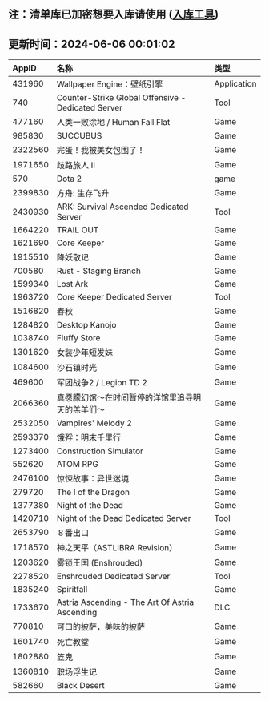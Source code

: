 ## 注：清单库已加密想要入库请使用 ([入库工具](https://github.com/BlankTMing/ManifestAutoUpdate/releases))

## 更新时间：2024-06-06 00:01:02
| AppID | 名称 | 类型  |
| :-------------------- | :----------------------------- | :----------- |
| 431960 | Wallpaper Engine：壁纸引擎| Application |
| 740 | Counter-Strike Global Offensive - Dedicated Server| Tool |
| 477160 | 人类一败涂地 / Human Fall Flat| Game |
| 985830 | SUCCUBUS| Game |
| 2322560 | 完蛋！我被美女包围了！| Game |
| 1971650 | 歧路旅人 II| Game |
| 570 | Dota 2| game |
| 2399830 | 方舟: 生存飞升| Game |
| 2430930 | ARK: Survival Ascended Dedicated Server| Tool |
| 1664220 | TRAIL OUT| Game |
| 1621690 | Core Keeper| Game |
| 1915510 | 降妖散记| Game |
| 700580 | Rust - Staging Branch| Game |
| 1599340 | Lost Ark| Game |
| 1963720 | Core Keeper Dedicated Server| Tool |
| 1516820 | 春秋| Game |
| 1284820 | Desktop Kanojo| Game |
| 1038740 | Fluffy Store| Game |
| 1301620 | 女装少年短发妹| Game |
| 1084600 | 沙石镇时光| Game |
| 469600 | 军团战争2 / Legion TD 2| Game |
| 2066360 | 真愿朦幻馆〜在时间暂停的洋馆里追寻明天的羔羊们〜| Game |
| 2532050 | Vampires' Melody 2| Game |
| 2593370 | 饿殍：明末千里行| Game |
| 1273400 | Construction Simulator| Game |
| 552620 | ATOM RPG| Game |
| 2476100 | 惊悚故事：异世迷境| Game |
| 279720 | The I of the Dragon| Game |
| 1377380 | Night of the Dead| Game |
| 1420710 | Night of the Dead Dedicated Server| Tool |
| 2653790 | ８番出口| Game |
| 1718570 | 神之天平（ASTLIBRA Revision）| Game |
| 1203620 | 雾锁王国 (Enshrouded)| Game |
| 2278520 | Enshrouded Dedicated Server| Tool |
| 1835240 | Spiritfall| Game |
| 1733670 | Astria Ascending - The Art Of Astria Ascending| DLC |
| 770810 | 可口的披萨，美味的披萨| Game |
| 1601740 | 死亡教堂| Game |
| 1802880 | 笠鬼| Game |
| 1360810 | 职场浮生记| Game |
| 582660 | Black Desert| Game |

